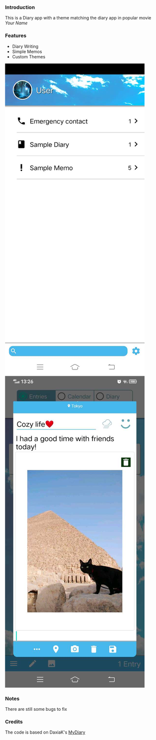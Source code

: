 ### Introduction
This is a Diary app with a theme matching the diary app in popular movie *Your Name* 
### Features
- Diary Writing
- Simple Memos
- Custom Themes  

![Example Photo 1](screenshot/Screenshot_main.jpg) 
![Example Photo 2](screenshot/Screenshot_diary.jpg) 
### Notes
There are still some bugs to fix
### Credits 
The code is based on DaxiaK's [MyDiary](https://github.com/DaxiaK/MyDiary)
